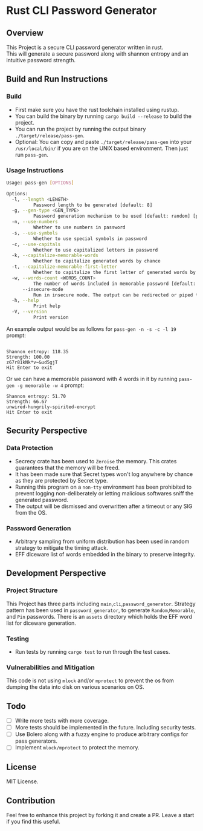 # Rust CLI Password Generator

## Overview

This Project is a secure CLI password generator written in rust.\
This will generate a secure password along with shannon entropy and an intuitive password strength.

## Build and Run Instructions

### Build

- First make sure you have the rust toolchain installed using rustup.
- You can build the binary by running `cargo build --release` to build the project.
- You can run the project by running the output binary `./target/release/pass-gen`.
- Optional: You can copy and paste `./target/release/pass-gen` into your `/usr/local/bin/` if you are on the UNIX based environment. Then just run `pass-gen`.

### Usage Instructions

```bash
Usage: pass-gen [OPTIONS]

Options:
  -l, --length <LENGTH>
          Password length to be generated [default: 8]
  -g, --gen-type <GEN_TYPE>
          Password generation mechanism to be used [default: random] [possible values: random, pin, memorable]
  -n, --use-numbers
          Whether to use numbers in password
  -s, --use-symbols
          Whether to use special symbols in password
  -c, --use-capitals
          Whether to use capitalized letters in password
  -k, --capitalize-memorable-words
          Whether to capitalize generated words by chance
  -t, --capitalize-memorable-first-letter
          Whether to capitalize the first letter of generated words by chance
  -w, --words-count <WORDS_COUNT>
          The number of words included in memorable password [default: 5]
      --insecure-mode
          Run in insecure mode. The output can be redirected or piped to files or non terminal environments
  -h, --help
          Print help
  -V, --version
          Print version
```

An example output would be as follows for `pass-gen -n -s -c -l 19` prompt:

```

Shannon entropy: 118.35
Strength: 100.00
z67r81kNk*v~&ud5gjT
Hit Enter to exit
```

Or we can have a memorable password with 4 words in it by running `pass-gen -g memorable -w 4` prompt:

```
Shannon entropy: 51.70
Strength: 66.67
unwired-hungrily-spirited-encrypt
Hit Enter to exit
```

## Security Perspective

### Data Protection

- Secrecy crate has been used to `Zeroise` the memory. This crates guarantees that the memory will be freed.
- It has been made sure that Secret types won't log anywhere by chance as they are protected by Secret type.
- Running this program on a `non-tty` environment has been prohibited to prevent logging non-deliberately or letting malicious softwares sniff the generated password.
- The output will be dismissed and overwritten after a timeout or any SIG from the OS.

### Password Generation

- Arbitrary sampling from uniform distribution has been used in random strategy to mitigate the timing attack.
- EFF diceware list of words embedded in the binary to preserve integrity.

## Development Perspective

### Project Structure

This Project has three parts including `main`,`cli`,`password_generator`.
Strategy pattern has been used in `password_generator`, to generate `Random`,`Memorable`, and `Pin` passwords.
There is an `assets` directory which holds the EFF word list for diceware generation.

### Testing

- Run tests by running `cargo test` to run through the test cases. 

### Vulnerabilities and Mitigation

This code is not using `mlock` and/or `mprotect` to prevent the os from dumping the data into disk on various scenarios on OS.

## Todo

- [ ] Write more tests with more coverage.
- [ ] More tests should be implemented in the future. Including security tests.
- [ ] Use Bolero along with a fuzzy engine to produce arbitrary configs for pass generators.
- [ ] Implement `mlock/mprotect` to protect the memory.

## License

MIT License.

## Contribution

Feel free to enhance this project by forking it and create a PR.
Leave a start if you find this useful.
